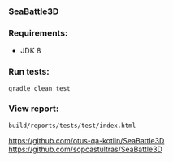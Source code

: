 ### SeaBattle3D

### Requirements:

* JDK 8

### Run tests:

```gradle clean test```

### View report:

```build/reports/tests/test/index.html```

https://github.com/otus-qa-kotlin/SeaBattle3D  
https://github.com/sopcastultras/SeaBattle3D
